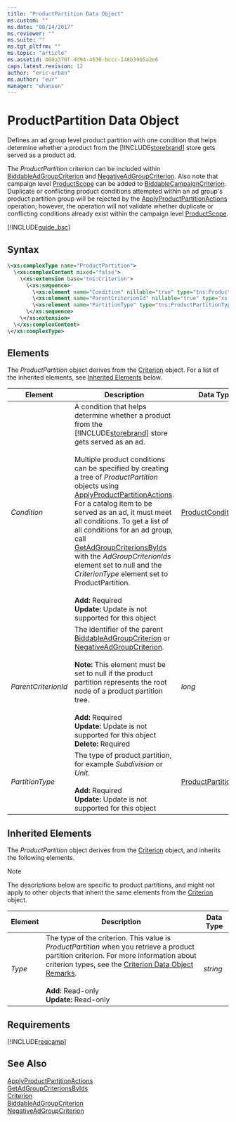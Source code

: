```yaml
---
title: "ProductPartition Data Object"
ms.custom: ""
ms.date: "08/14/2017"
ms.reviewer: ""
ms.suite: ""
ms.tgt_pltfrm: ""
ms.topic: "article"
ms.assetid: 460a370f-dd94-4630-bccc-148b39b5a2e6
caps.latest.revision: 12
author: "eric-urban"
ms.author: "eur"
manager: "ehansen"
---
```

# ProductPartition Data Object
Defines an ad group level product partition with one condition that helps determine whether a product from the [!INCLUDE[storebrand](../campaign-api/includes/storebrand.md)] store gets served as a product ad.

The *ProductPartition* criterion can be included within [BiddableAdGroupCriterion](../campaign-api/biddableadgroupcriterion-data-object.md) and [NegativeAdGroupCriterion](../campaign-api/negativeadgroupcriterion-data-object.md). Also note that campaign level [ProductScope](../campaign-api/productscope-data-object.md) can be added to [BiddableCampaignCriterion](../campaign-api/biddablecampaigncriterion-data-object.md). Duplicate or conflicting product conditions attempted within an ad group's product partition group will be rejected by the [ApplyProductPartitionActions](../campaign-api/applyproductpartitionactions-service-operation.md) operation; however, the operation will not validate whether duplicate or conflicting conditions already exist within the campaign level [ProductScope](../campaign-api/productscope-data-object.md).

[!INCLUDE[guide_bsc](../campaign-api/includes/guide-bsc.md)]

## Syntax

```xml
\<xs:complexType name="ProductPartition">
  \<xs:complexContent mixed="false">
    \<xs:extension base="tns:Criterion">
      \<xs:sequence>
        \<xs:element name="Condition" nillable="true" type="tns:ProductCondition"/>
        \<xs:element name="ParentCriterionId" nillable="true" type="xs:long"/>
        \<xs:element name="PartitionType" type="tns:ProductPartitionType"/>
      \</xs:sequence>
    \</xs:extension>
  \</xs:complexContent>
\</xs:complexType>
```

## <a name="Elements"></a>Elements
The *ProductPartition* object derives from the [Criterion](../campaign-api/criterion-data-object.md) object. For a list of the inherited elements, see [Inherited Elements](#InheritedElements) below.

|Element|Description|Data Type|
|-----------|---------------|-------------|
|*Condition*|A condition that helps determine whether a product from the [!INCLUDE[storebrand](../campaign-api/includes/storebrand.md)] store gets served as an ad.<br /><br />Multiple product conditions can be specified by creating a tree of *ProductPartition* objects using [ApplyProductPartitionActions](../campaign-api/applyproductpartitionactions-service-operation.md). For a catalog item to be served as an ad, it must meet all conditions. To get a list of all conditions for an ad group, call [GetAdGroupCriterionsByIds](../campaign-api/getadgroupcriterionsbyids-service-operation.md) with the *AdGroupCriterionIds* element set to null and the *CriterionType* element set to ProductPartition.<br/><br/>**Add:** Required<br/>**Update:** Update is not supported for this object|[ProductCondition](../campaign-api/productcondition-data-object.md)|
|*ParentCriterionId*|The identifier of the parent [BiddableAdGroupCriterion](../campaign-api/biddableadgroupcriterion-data-object.md) or [NegativeAdGroupCriterion](../campaign-api/negativeadgroupcriterion-data-object.md).<br /><br />**Note:** This element must be set to null if the product partition represents the root node of a product partition tree.<br/><br/>**Add:** Required<br/>**Update:** Update is not supported for this object<br/>**Delete:** Required|*long*|
|*PartitionType*|The type of product partition, for example *Subdivision* or *Unit*.<br/><br/>**Add:** Required<br/>**Update:** Update is not supported for this object|[ProductPartitionType](../campaign-api/productpartitiontype-value-set.md)|

## <a name="InheritedElements"></a>Inherited Elements
The *ProductPartition* object derives from the [Criterion](../campaign-api/criterion-data-object.md) object, and inherits the following elements. 

> [!NOTE]
> The descriptions below are specific to product partitions, and might not apply to other objects that inherit the same elements from the [Criterion](../campaign-api/criterion-data-object.md) object.

|Element|Description|Data Type|
|-----------|---------------|-------------|
|*Type*|The type of the criterion. This value is *ProductPartition* when you retrieve a product partition criterion. For more information about criterion types, see the [Criterion Data Object Remarks](../campaign-api/criterion-data-object.md#remarks).<br/><br/>**Add:** Read-only<br/>**Update:** Read-only|*string*|

## Requirements
[!INCLUDE[reqcamp](../campaign-api/includes/reqcamp.md)]
## See Also
[ApplyProductPartitionActions](../campaign-api/applyproductpartitionactions-service-operation.md)  
[GetAdGroupCriterionsByIds](../campaign-api/getadgroupcriterionsbyids-service-operation.md)  
[Criterion](../campaign-api/criterion-data-object.md)  
[BiddableAdGroupCriterion](../campaign-api/biddableadgroupcriterion-data-object.md)  
[NegativeAdGroupCriterion](../campaign-api/negativeadgroupcriterion-data-object.md)  

